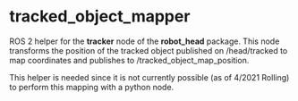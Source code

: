 # tracked_object_mapper

ROS 2 helper for the **tracker** node of the **robot_head** package.  This node transforms the position of the
tracked object published on /head/tracked to map coordinates and publishes to /tracked_object_map_position.

This helper is needed since it is not currently possible (as of 4/2021 Rolling) to perform this mapping
with a python node.
